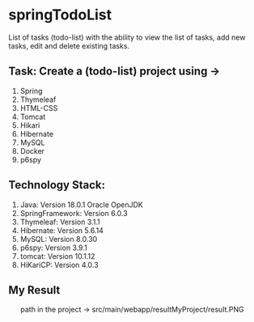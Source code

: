 # springTodoList
List of tasks (todo-list) with the ability to view the list of tasks, add new tasks, edit and delete existing tasks.
<h2>Task: Create a (todo-list) project using -> </h2>
  <ol>
    <li>Spring</li>
    <li>Thymeleaf</li>
    <li>HTML-CSS</li>
    <li>Tomcat</li>
    <li>Hikari</li>
    <li>Hibernate</li>
    <li>MySQL</li>
    <li>Docker</li>
    <li>p6spy</li>
  </ol>
<h2>Technology Stack:</h2>
<ol>
  <li>Java: Version 18.0.1 Oracle OpenJDK</li>
  <li>SpringFramework: Version 6.0.3</li>
  <li>Thymeleaf: Version 3.1.1</li>
  <li>Hibernate: Version 5.6.14</li>
  <li>MySQL: Version 8.0.30</li>
  <li>p6spy: Version 3.9.1</li>
  <li>tomcat: Version 10.1.12</li>
  <li>HiKariCP: Version 4.0.3</li>
</ol>
<h2>My Result</h2>
<ol>
path  in the project -> src/main/webapp/resultMyProject/result.PNG
</ol>

